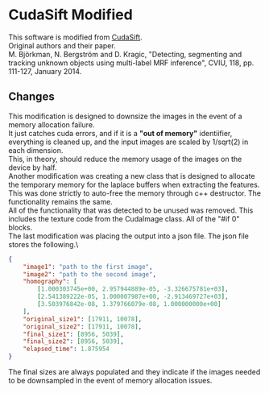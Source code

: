 # CudaSift Modified
This software is modified from [CudaSift](https://github.com/Celebrandil/CudaSift).\
Original authors and their paper.\
M. Björkman, N. Bergström and D. Kragic, "Detecting, segmenting and tracking unknown objects using multi-label MRF inference", CVIU, 118, pp. 111-127, January 2014.

## Changes
This modification is designed to downsize the images in the event of a memory allocation failure.\
It just catches cuda errors, and if it is a **"out of memory"** identiifier, everything is cleaned up, and the input images are scaled by 1/sqrt(2) in each dimension.\
This, in theory, should reduce the memory usage of the images on the device by half.\
Another modification was creating a new class that is designed to allocate the temporary memory for the laplace buffers when extracting the features.\
This was done strictly to auto-free the memory through c++ destructor. The functionality remains the same.\
All of the functionality that was detected to be unused was removed. This includes the texture code from the CudaImage class. All of the "#if 0" blocks.\
The last modification was placing the output into a json file. The json file stores the following.\
```json
{
    "image1": "path to the first image",
    "image2": "path to the second image",
    "homography": [
        [1.000303745e+00, 2.957944889e-05, -3.326675781e+03],
        [2.541389222e-05, 1.000007987e+00, -2.913469727e+03],
        [3.503976842e-08, 1.379766079e-08, 1.000000000e+00]
    ],
    "original_size1": [17911, 10078],
    "original_size2": [17911, 10078],
    "final_size1": [8956, 5039],
    "final_size2": [8956, 5039],
    "elapsed_time": 1.875954
}
```
The final sizes are always populated and they indicate if the images needed to be downsampled in the event of memory allocation issues.
    
